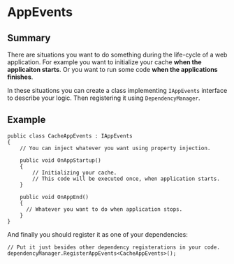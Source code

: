 # AppEvents

## Summary

There are situations you want to do something during the life-cycle of a web application. For example you want to initialize your cache **when the applicaiton starts**. Or you want to run some code **when the applications finishes**.

In these situations you can create a class implementing `IAppEvents` interface to describe your logic. Then registering it using `DependencyManager`.

## Example

```text
public class CacheAppEvents : IAppEvents
{
    // You can inject whatever you want using property injection.

    public void OnAppStartup()
    {
        // Initializing your cache.
        // This code will be executed once, when application starts.
    }

    public void OnAppEnd()
    {
      // Whatever you want to do when application stops.      
    }
}
```

And finally you should register it as one of your dependencies:

```text
// Put it just besides other dependency registerations in your code.
dependencyManager.RegisterAppEvents<CacheAppEvents>();
```

